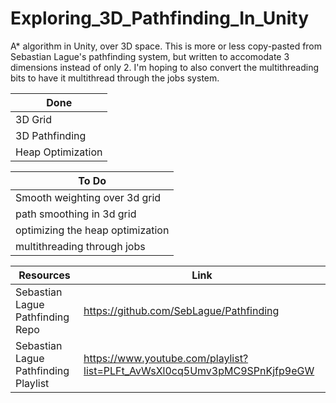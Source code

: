# Exploring_3D_Pathfinding_In_Unity
 A* algorithm in Unity, over 3D space.
 This is more or less copy-pasted from Sebastian Lague's pathfinding system, but written to accomodate 3 dimensions instead of only 2. I'm hoping to also convert the multithreading bits to have it multithread through the jobs system.
 

 | Done |
| ------------- |
| 3D Grid | 
| 3D Pathfinding  |
|Heap Optimization|

|To Do|
|-----|
|Smooth weighting over 3d grid|
|path smoothing in 3d grid|
|optimizing the heap optimization|
|multithreading through jobs|
 
|Resources|Link|
|-----|-------|
|Sebastian Lague Pathfinding Repo| https://github.com/SebLague/Pathfinding|
|Sebastian Lague Pathfinding Playlist| https://www.youtube.com/playlist?list=PLFt_AvWsXl0cq5Umv3pMC9SPnKjfp9eGW|
